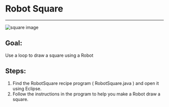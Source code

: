 

# Robot Square

<hr/>
<img alt="square image" src="./images/robotSquare.png"/>

## Goal:

Use a loop to draw a square using a Robot

## Steps:

1. Find the RobotSquare recipe program ( RobotSquare.java ) and open it using Eclipse.
2. Follow the instructions in the program to help you make a Robot draw a square.



